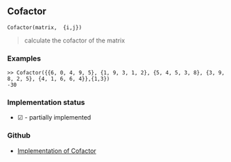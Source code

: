 ## Cofactor

```
Cofactor(matrix,  {i,j})
```

> calculate the cofactor of the matrix


### Examples

```
>> Cofactor({{6, 0, 4, 9, 5}, {1, 9, 3, 1, 2}, {5, 4, 5, 3, 8}, {3, 9, 8, 2, 5}, {4, 1, 6, 6, 4}},{1,3})
-30
```






### Implementation status

* &#x2611; - partially implemented

### Github

* [Implementation of Cofactor](https://github.com/axkr/symja_android_library/blob/master/symja_android_library/matheclipse-core/src/main/java/org/matheclipse/core/builtin/LinearAlgebra.java#L1222) 
